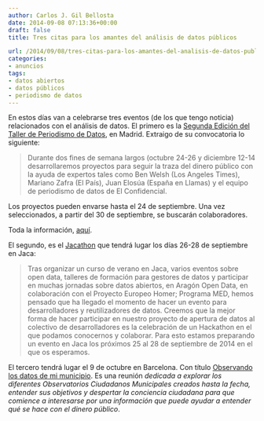 ```yaml
---
author: Carlos J. Gil Bellosta
date: 2014-09-08 07:13:36+00:00
draft: false
title: Tres citas para los amantes del análisis de datos públicos

url: /2014/09/08/tres-citas-para-los-amantes-del-analisis-de-datos-publicos/
categories:
- anuncios
tags:
- datos abiertos
- datos públicos
- periodismo de datos
---
```


En estos días van a celebrarse tres eventos (de los que tengo noticia) relacionados con el análisis de datos. El primero es la [Segunda Edición del Taller de Periodismo de Datos](http://medialab-prado.es/article/iitallerdeperiodismodedatosconvocatoriadeproyectos), en Madrid. Extraigo de su convocatoria lo siguiente:

>Durante dos fines de semana largos (octubre 24-26 y diciembre 12-14 desarrollaremos proyectos para seguir la traza del dinero público con la ayuda de expertos tales como Ben Welsh (Los Angeles Times), Mariano Zafra (El País), Juan Elosúa (España en Llamas) y el equipo de periodismo de datos de El Confidencial.

Los proyectos pueden envarse hasta el 24 de septiembre. Una vez seleccionados, a partir del 30 de septiembre, se buscarán colaboradores. </blockquote>

Toda la información, [aquí](http://medialab-prado.es/article/iitallerdeperiodismodedatosconvocatoriadeproyectos).

El segundo, es el [Jacathon](http://opendata.aragon.es/portal/jacathon) que tendrá lugar los días 26-28 de septiembre en Jaca:

>Tras organizar un curso de verano en Jaca, varios eventos sobre open data, talleres de formación para gestores de datos y participar en muchas jornadas sobre datos abiertos, en Aragón Open Data, en colaboración con el Proyecto Europeo Homer; Programa MED, hemos pensado que ha llegado el momento de hacer un evento para desarrolladores y reutilizadores de datos. Creemos que la mejor forma de hacer participar en nuestro proyecto de apertura de datos al colectivo de desarrolladores es la celebración de un Hackathon en el que podamos conocernos y colaborar. Para esto estamos preparando un evento en Jaca los próximos 25 al 28 de septiembre de 2014 en el que os esperamos.

El tercero tendrá lugar el 9 de octubre en Barcelona. Con título [Observando los datos de mi municipio](http://www.cccb.org/es/curs_o_conferencia-periodisme_de_dades_sessi_de_treball_vi-45855). Es una reunión _dedicada a explorar los diferentes Observatorios Ciudadanos Municipales creados hasta la fecha, entender sus objetivos y despertar la conciencia ciudadana para que comience a interesarse por una información que puede ayudar a entender qué se hace con el dinero público_.

